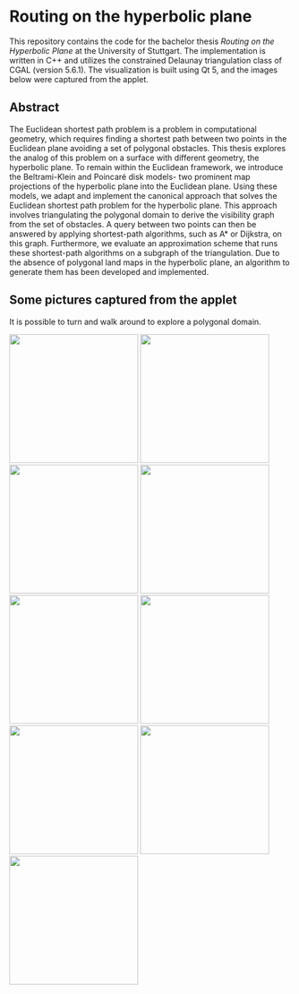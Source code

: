 # Routing on the hyperbolic plane
This repository contains the code for the bachelor thesis _Routing on the Hyperbolic Plane_ at the University of Stuttgart. The implementation is written in C++ and utilizes the constrained Delaunay triangulation class of CGAL (version 5.6.1). The visualization is built using Qt 5, and the images below were captured from the applet.

## Abstract

 The Euclidean shortest path problem is a problem in computational geometry,
 which requires finding a shortest path between two points in the Euclidean
 plane avoiding a set of polygonal obstacles. This thesis explores the analog of
 this problem on a surface with different geometry, the hyperbolic plane. To
 remain within the Euclidean framework, we introduce the Beltrami-Klein and
 Poincaré disk models- two prominent map projections of the hyperbolic plane
 into the Euclidean plane. Using these models, we adapt and implement the
 canonical approach that solves the Euclidean shortest path problem for the
 hyperbolic plane. This approach involves triangulating the polygonal domain
 to derive the visibility graph from the set of obstacles. A query between two
 points can then be answered by applying shortest-path algorithms, such as A*
 or Dijkstra, on this graph. Furthermore, we evaluate an approximation scheme
 that runs these shortest-path algorithms on a subgraph of the triangulation.
 Due to the absence of polygonal land maps in the hyperbolic plane, an
 algorithm to generate them has been developed and implemented.

## Some pictures captured from the applet
It is possible to turn and walk around to explore a polygonal domain.

<img src="https://github.com/user-attachments/assets/c74927c3-6a4e-46ee-ab8c-5ae0fb7d053e" width="230">
<img src="https://github.com/user-attachments/assets/f24cd5ae-f9bd-41f7-9df6-ac22e8955da4" width="230">

<img src = "https://github.com/user-attachments/assets/456ead60-7d66-4148-a694-6db457693da8" width = "230">
<img src = "https://github.com/user-attachments/assets/9683c3b4-6416-4fec-9bdd-af2eacfbb33d" width = "230">
<img src = "https://github.com/user-attachments/assets/6094d5b6-7f74-4c01-a8f8-cbaa4f3ee476" width = "230">
<img src = "https://github.com/user-attachments/assets/d6063c26-3552-42f6-a2b9-5fae6663017f" width = "230">

<img src = "https://github.com/user-attachments/assets/6446ea86-00d4-4683-8a27-18fa84d3aee0" width = "230">
<img src = "https://github.com/user-attachments/assets/47258cd5-2872-4e44-a02e-f9660f744cce" width = "230">
<img src = "https://github.com/user-attachments/assets/d43c9477-93fb-43f4-b00a-8784c86ee8db" width = "230">


